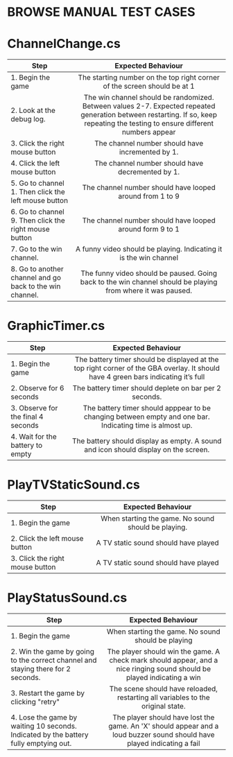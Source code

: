 # BROWSE MANUAL TEST CASES
# ChannelChange.cs

| Step        | Expected Behaviour |
| ------------- |:-------------:|
| 1. Begin the game     | The starting number on the top right corner of the screen should be at 1 |
| 2. Look at the debug log. | The win channel should be randomized. Between values 2-7. Expected repeated generation between restarting. If so, keep repeating the testing to ensure different numbers appear |
| 3. Click the right mouse button | The channel number should have incremented by 1. |
| 4. Click the left mouse button | The channel number should have decremented by 1. |
| 5. Go to channel 1. Then click the left mouse button | The channel number should have looped around from 1 to 9 |
| 6. Go to channel 9. Then click the right mouse button | The channel number should have looped around form 9 to 1 |
| 7. Go to the win channel. | A funny video should be playing. Indicating it is the win channel |
| 8. Go to another channel and go back to the win channel. | The funny video should be paused. Going back to the win channel should be playing from where it was paused. |

# GraphicTimer.cs  

| Step        | Expected Behaviour |
| ------------- |:-------------:|
| 1. Begin the game     | The battery timer should be displayed at the top right corner of the GBA overlay. It should have 4 green bars indicating it’s full |
| 2. Observe for 6 seconds | The battery timer should deplete on bar per 2 seconds. |
| 3. Observe for the final 4 seconds  | The battery timer should apppear to be changing between empty and one bar. Indicating time is almost up. |
| 4. Wait for the battery to empty | The battery should display as empty. A sound and icon should display on the screen. | 

# PlayTVStaticSound.cs

| Step        | Expected Behaviour |
| ------------- |:-------------:|
| 1. Begin the game     | When starting the game. No sound should be playing. |
| 2. Click the left mouse button  | A TV static sound should have played |
| 3. Click the right mouse button  | A TV static sound should have played |

# PlayStatusSound.cs

| Step        | Expected Behaviour |
| ------------- |:-------------:|
| 1. Begin the game     | When starting the game. No sound should be playing |
| 2. Win the game by going to the correct channel and staying there for 2 seconds. | The player should win the game. A check mark should appear, and a nice ringing sound should be played indicating a win|
| 3. Restart the game by clicking "retry" | The scene should have reloaded, restarting all variables to the original state. |
| 4. Lose the game by waiting 10 seconds. Indicated by the battery fully emptying out.  | The player should have lost the game. An 'X' should appear and a loud buzzer sound should have played indicating a fail |
